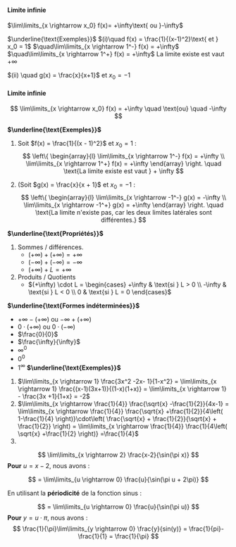 #### Limite infinie

$\lim\limits_{x \rightarrow x_0} f(x)= +\infty\text{ ou }-\infty$

$\underline{\text{Exemples}}$
$(i)\quad f(x) = \frac{1}{(x-1)^2}\text{ et } x_0 = 1$
$\quad\lim\limits_{x \rightarrow 1^-} f(x) = +\infty$
$\quad\lim\limits_{x \rightarrow 1^+} f(x) = +\infty$
La limite existe est vaut $+\infty$



$(ii) \quad g(x) = \frac{x}{x+1}$ et $x_0 = -1$

#### Limite infinie

$$
\lim\limits_{x \rightarrow x_0} f(x) = +\infty \quad \text{ou} \quad -\infty
$$

**$\underline{\text{Exemples}}$**

1. Soit $f(x) = \frac{1}{(x - 1)^2}$ et $x_0 = 1$ :
$$
\left\{
\begin{array}{l}
\lim\limits_{x \rightarrow 1^-} f(x) = +\infty
 \\
\lim\limits_{x \rightarrow 1^+} f(x) = +\infty
\end{array}
\right.
\quad \text{La limite existe est vaut } + \infty
$$

2. (Soit $g(x) = \frac{x}{x + 1}$ et $x_0 = -1$ :
$$
\left\{
\begin{array}{l}
\lim\limits_{x \rightarrow -1^-} g(x) = -\infty \\
\lim\limits_{x \rightarrow -1^+} g(x) = +\infty
\end{array}
\right.
\quad \text{La limite n'existe pas, car les deux limites latérales sont différentes.}
$$


**$\underline{\text{Propriétés}}$**
1. Sommes / différences.
	- $(+\infty) + ( +\infty) = +\infty$
	- $(-\infty) + ( -\infty) =-\infty$
	- $(+\infty) + L = +\infty$
2. Produits / Quotients
	- $(+\infty) \cdot L = \begin{cases} +\infty & \text{si } L > 0 \\ -\infty & \text{si } L < 0 \\ 0 & \text{si } L = 0 \end{cases}$

**$\underline{\text{Formes indéterminées}}$**
- $+\infty - (+\infty)$ ou $-\infty + (+\infty)$
- $0 \cdot (+\infty)$ ou $0 \cdot (-\infty)$
- $\frac{0}{0}$
- $\frac{\infty}{\infty}$
- $\infty^0$
- $0^0$
- $1^\infty$
**$\underline{\text{Exemples}}$**
1. $\lim\limits_{x \rightarrow 1} \frac{3x^2 -2x- 1}{1-x^2} = \lim\limits_{x \rightarrow 1} \frac{(x-1)(3x+1)}{(1-x)(1+x)} = \lim\limits_{x \rightarrow 1} - \frac{3x +1}{1+x} = -2$
2. $\lim\limits_{x \rightarrow \frac{1}{4}} \frac{\sqrt{x} -\frac{1}{2}}{4x-1} = \lim\limits_{x \rightarrow \frac{1}{4}} \frac{\sqrt{x} +\frac{1}{2}}{4\left( 1-\frac{1}{4} \right)}\cdot\left( \frac{\sqrt{x} + \frac{1}{2}}{\sqrt{x} + \frac{1}{2}} \right) = \lim\limits_{x \rightarrow \frac{1}{4}} \frac{1}{4\left( \sqrt{x} +\frac{1}{2} \right)} =\frac{1}{4}$
3. 
$$
\lim\limits_{x \rightarrow 2} \frac{x-2}{\sin(\pi x)}
$$
**Pour** $u = x - 2$, nous avons :

$$
= \lim\limits_{u \rightarrow 0} \frac{u}{\sin(\pi u + 2\pi)} 
$$

En utilisant la **périodicité** de la fonction sinus :

$$
= \lim\limits_{u \rightarrow 0} \frac{u}{\sin(\pi u)} 
$$
**Pour** $y = u \cdot \pi$, nous avons :
$$
\frac{1}{\pi}\lim\limits_{y \rightarrow 0} \frac{y}{sin(y)} = \frac{1}{pi}- \frac{1}{1} = \frac{1}{\pi}
$$





